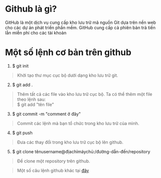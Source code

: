 # Github là gì?
GitHub là một dịch vụ cung cấp kho lưu trữ mã nguồn Git dựa trên nền web cho các dự án phát triển phần mềm. GitHub cung cấp cả phiên bản trả tiền lẫn miễn phí cho các tài khoản
# Một số lệnh cơ bản trên github
1. $ git init
>Khởi tạo thư mục cục bộ dưới dạng kho lưu trữ git.
2. $ git add .
>Thêm tất cả các file vào kho lưu trữ cục bộ.
>Ta có thể thêm một file theo lệnh sau:  
>$ git add "tên file"
3. $ git commit -m "comment ở đây"
>Commit các lệnh mà bạn tổ chức trong kho lưu trữ của mình.
4. $ git push
>Đưa các thay đổi trong kho lưu trữ cục bộ lên github.
5. $ git clone tênusername@địachỉmáychủ:/đường-dẫn-đến/repository
>Để clone một repository trên github.

>Một số câu lệnh github khác tại [đây](https://git-scm.com/docs/gittutorial)